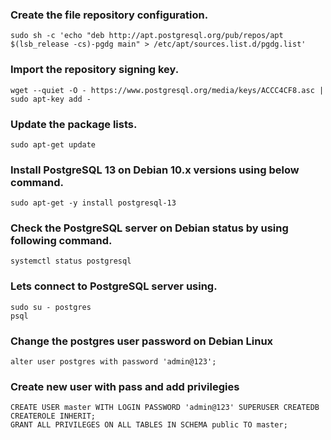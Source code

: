 ### Create the file repository configuration.
```
sudo sh -c 'echo "deb http://apt.postgresql.org/pub/repos/apt $(lsb_release -cs)-pgdg main" > /etc/apt/sources.list.d/pgdg.list'
```
### Import the repository signing key.
```
wget --quiet -O - https://www.postgresql.org/media/keys/ACCC4CF8.asc | sudo apt-key add -
```
### Update the package lists.
```
sudo apt-get update
```
### Install PostgreSQL 13 on Debian 10.x versions using below command.
```
sudo apt-get -y install postgresql-13
```
### Check the PostgreSQL server on Debian status by using following command.
```
systemctl status postgresql
```
### Lets connect to PostgreSQL server using.
```
sudo su - postgres
psql
```
### Change the postgres user password on Debian Linux
```
alter user postgres with password 'admin@123';
```
### Create new user with pass and add privilegies
```
CREATE USER master WITH LOGIN PASSWORD 'admin@123' SUPERUSER CREATEDB CREATEROLE INHERIT;
GRANT ALL PRIVILEGES ON ALL TABLES IN SCHEMA public TO master;	
```